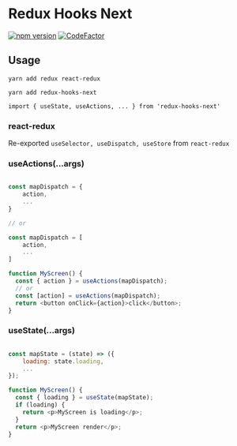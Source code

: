 # Redux Hooks Next

[![npm version](https://badge.fury.io/js/redux-hooks-next.svg)](https://badge.fury.io/js/redux-hooks-next) [![CodeFactor](https://www.codefactor.io/repository/github/vstatsura/redux-hooks-next/badge/master)](https://www.codefactor.io/repository/github/vstatsura/redux-hooks-next/overview/master)

## Usage

`yarn add redux react-redux`

`yarn add redux-hooks-next`

`import { useState, useActions, ... } from 'redux-hooks-next'`

### react-redux

Re-exported `useSelector, useDispatch, useStore` from `react-redux`

### useActions(...args)

```js

const mapDispatch = {
    action,
    ...
}

// or

const mapDispatch = [
    action,
    ...
]

function MyScreen() {
  const { action } = useActions(mapDispatch);
  // or
  const [action] = useActions(mapDispatch);
  return <button onClick={action}>click</button>;
}
```

### useState(...args)

```js

const mapState = (state) => ({
    loading: state.loading,
    ...
});

function MyScreen() {
  const { loading } = useState(mapState);
  if (loading) {
    return <p>MyScreen is loading</p>;    
  }
  return <p>MyScreen render</p>;
}
```
